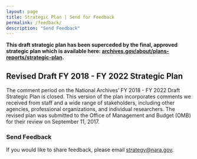 ```yaml
---
layout: page
title: Strategic Plan | Send for Feedback
permalink: /feedback/
description: "Send Feedback"
---
```



<div class="usa-alert usa-alert-info">
  <div class="usa-alert-body">
    <p><b>This draft strategic plan has been superceded by the final, approved strategic plan which is available here: <a href='https://www.archives.gov/about/plans-reports/strategic-plan'>archives.gov/about/plans-reports/strategic-plan</a>.</b></p>
  </div>
</div>


## Revised Draft FY 2018 - FY 2022 Strategic Plan

The comment period on the National Archives’ FY 2018 - FY 2022 Draft Strategic Plan is closed. This version of the plan incorporates comments we received from staff and a wide range of stakeholders, including other agencies, professional organizations, and individual researchers. The revised plan was submitted to the Office of Management and Budget (OMB) for their review on September 11, 2017.

### Send Feedback

If you would like to share feedback, please email <a href='mailto:strategy@nara.gov'>strategy@nara.gov</a>.